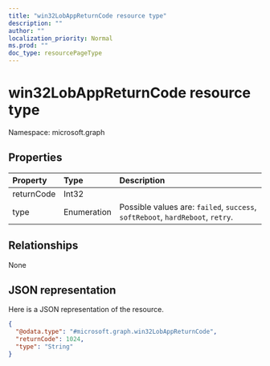 ```yaml
---
title: "win32LobAppReturnCode resource type"
description: ""
author: ""
localization_priority: Normal
ms.prod: ""
doc_type: resourcePageType
---
```


# win32LobAppReturnCode resource type


Namespace: microsoft.graph



## Properties
|Property|Type|Description|
|:---|:---|:---|
|returnCode|Int32||
|type|Enumeration| Possible values are: `failed`, `success`, `softReboot`, `hardReboot`, `retry`.|

## Relationships
None

## JSON representation
Here is a JSON representation of the resource.
<!-- {
  "blockType": "resource",
  "@odata.type": "microsoft.graph.win32LobAppReturnCode"
}
-->
``` json
{
  "@odata.type": "#microsoft.graph.win32LobAppReturnCode",
  "returnCode": 1024,
  "type": "String"
}
```

